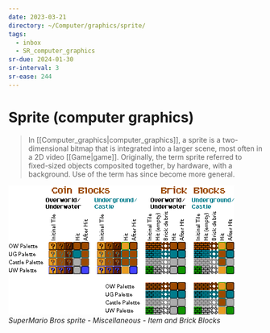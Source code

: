 ```yaml
---
date: 2023-03-21
directory: ~/Computer/graphics/sprite/
tags:
  - inbox
  - SR_computer_graphics
sr-due: 2024-01-30
sr-interval: 3
sr-ease: 244
---
```


# Sprite (computer graphics)

> In [[Computer_graphics|computer_graphics]], a sprite is a two-dimensional
> bitmap that is integrated into a larger scene, most often in a 2D video
> [[Game|game]]. Originally, the term sprite referred to fixed-sized objects
> composited together, by hardware, with a background. Use of the term has since
> become more general.

![](img/SuperMario_Bros_sprite-Miscellaneous-Item_and_Brick_Blocks.png)
_SuperMario Bros sprite - Miscellaneous - Item and Brick Blocks_
